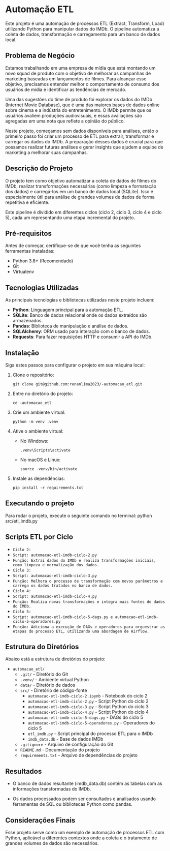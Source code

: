 # Automação ETL

Este projeto é uma automação de processos ETL (Extract, Transform, Load) utilizando Python para manipular dados do IMDb. O pipeline automatiza a coleta de dados, transformação e carregamento para um banco de dados local.

## Problema de Negócio

Estamos trabalhando em uma empresa de mídia que está montando um novo squad de produto com o objetivo de melhorar as campanhas de marketing baseadas em lançamentos de filmes. Para alcançar esse objetivo, precisamos entender melhor o comportamento de consumo dos usuários de mídia e identificar as tendências de mercado.

Uma das sugestões do time de produto foi explorar os dados do IMDb (Internet Movie Database), que é uma das maiores bases de dados online sobre cinema e a indústria do entretenimento. O IMDb permite que os usuários avaliem produções audiovisuais, e essas avaliações são agregadas em uma nota que reflete a opinião do público.

Neste projeto, começamos sem dados disponíveis para análises, então o primeiro passo foi criar um processo de ETL para extrair, transformar e carregar os dados do IMDb. A preparação desses dados é crucial para que possamos realizar futuras análises e gerar insights que ajudem a equipe de marketing a melhorar suas campanhas.

## Descrição do Projeto

O projeto tem como objetivo automatizar a coleta de dados de filmes do IMDb, realizar transformações necessárias (como limpeza e formatação dos dados) e carregá-los em um banco de dados local (SQLite). Isso é especialmente útil para análise de grandes volumes de dados de forma repetitiva e eficiente.

Este pipeline é dividido em diferentes ciclos (ciclo 2, ciclo 3, ciclo 4 e ciclo 5), cada um representando uma etapa incremental do projeto.

## Pré-requisitos

Antes de começar, certifique-se de que você tenha as seguintes ferramentas instaladas:

- Python 3.8+ (Recomendado)
- Git
- Virtualenv

## Tecnologias Utilizadas

As principais tecnologias e bibliotecas utilizadas neste projeto incluem:

- **Python**: Linguagem principal para a automação ETL.
- **SQLite**: Banco de dados relacional onde os dados extraídos são armazenados.
- **Pandas**: Biblioteca de manipulação e análise de dados.
- **SQLAlchemy**: ORM usado para interação com o banco de dados.
- **Requests**: Para fazer requisições HTTP e consumir a API do IMDb.

## Instalação

Siga estes passos para configurar o projeto em sua máquina local:

1. Clone o repositório:
   ```
   git clone git@github.com:renanlima2023/-automacao_etl.git
   ```

2. Entre no diretório do projeto:
   ```
   cd -automacao_etl
   ```

3. Crie um ambiente virtual:
   ```
   python -m venv .venv
   ```

4. Ative o ambiente virtual:
   - No Windows:
     ```
     .venv\Scripts\activate
     ```
   - No macOS e Linux:
     ```
     source .venv/bin/activate
     ```

5. Instale as dependências:
   ```
   pip install -r requirements.txt
   ```

## Executando o projeto

Para rodar o projeto, execute o seguinte comando no terminal: python src/etl_imdb.py

## Scripts ETL por Ciclo
- `Ciclo 2:`
 - `Script: automacao-etl-imdb-ciclo-2.py`
 - `Função: Extrai dados do IMDb e realiza transformações iniciais, como limpeza e normalização dos dados.`
- `Ciclo 3:`
 - `Script: automacao-etl-imdb-ciclo-3.py`
 - `Função: Melhora o processo de transformação com novos parâmetros e carrega os dados tratados no banco de dados.`
- `Ciclo 4:`
 - `Script: automacao-etl-imdb-ciclo-4.py`
 - `Função: Realiza novas transformações e integra mais fontes de dados do IMDb.`
- `Ciclo 5:`
 - `Script: automacao-etl-imdb-ciclo-5-dags.py e automacao-etl-imdb-ciclo-5-operadores.py`
 - `Função: Adiciona a execução de DAGs e operadores para orquestrar as etapas do processo ETL, utilizando uma abordagem de Airflow.`


## Estrutura do Diretórios

Abaixo está a estrutura de diretórios do projeto:

- `automacao_etl/`
  - `.git/` - Diretório do Git
  - `.venv/` - Ambiente virtual Python
  - `data/` - Diretório de dados
  - `src/` - Diretório de código-fonte
    - `automacao-etl-imdb-ciclo-2.ipynb` - Notebook do ciclo 2
    - `automacao-etl-imdb-ciclo-2.py` - Script Python do ciclo 2
    - `automacao-etl-imdb-ciclo-3.py` - Script Python do ciclo 3
    - `automacao-etl-imdb-ciclo-4.py` - Script Python do ciclo 4
    - `automacao-etl-imdb-ciclo-5-dags.py` - DAGs do ciclo 5
    - `automacao-etl-imdb-ciclo-5-operadores.py` - Operadores do ciclo 5
    - `etl_imdb.py` - Script principal do processo ETL para o IMDb
    - `imdb_data.db` - Base de dados IMDb
  - `.gitignore` - Arquivo de configuração do Git
  - `README.md` - Documentação do projeto
  - `requirements.txt` - Arquivo de dependências do projeto

## Resultados
- O banco de dados resultante (imdb_data.db) contém as tabelas com as informações transformadas do IMDb.

- Os dados processados podem ser consultados e analisados usando ferramentas de SQL ou bibliotecas Python como pandas.

## Considerações Finais

Esse projeto serve como um exemplo de automação de processos ETL com Python, aplicável a diferentes contextos onde a coleta e o tratamento de grandes volumes de dados são necessários.

